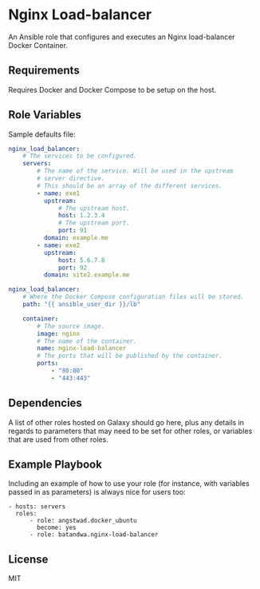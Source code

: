 Nginx Load-balancer
===================

An Ansible role that configures and executes an Nginx load-balancer Docker Container.

Requirements
------------

Requires Docker and Docker Compose to be setup on the host.

Role Variables
--------------

Sample defaults file:

```yaml
nginx_load_balancer:
    # The services to be configured.
    servers:
        # The name of the service. Will be used in the upstream
        # server directive.
        # This should be an array of the different services.
        - name: exe1
          upstream:
              # The upstream host.
              host: 1.2.3.4
              # The upstream port.
              port: 91
          domain: example.me
        - name: exe2
          upstream:
              host: 5.6.7.8
              port: 92
          domain: site2.example.me
```

```yaml
nginx_load_balancer:
    # Where the Docker Compose configuration files will be stored.
    path: "{{ ansible_user_dir }}/lb"

    container:
        # The source image.
        image: nginx
        # The name of the container.
        name: nginx-load-balancer
        # The ports that will be published by the container.
        ports:
            - "80:80"
            - "443:443"
```

Dependencies
------------

A list of other roles hosted on Galaxy should go here, plus any details in regards to parameters that may need to be set for other roles, or variables that are used from other roles.

Example Playbook
----------------

Including an example of how to use your role (for instance, with variables passed in as parameters) is always nice for users too:

    - hosts: servers
      roles:
          - role: angstwad.docker_ubuntu
            become: yes
          - role: batandwa.nginx-load-balancer

License
-------

MIT
